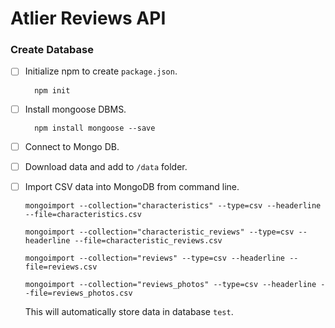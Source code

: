 # Atlier Reviews API

### Create Database

- [ ] Initialize npm to create `package.json`.
  ```
    npm init
  ```

- [ ] Install mongoose DBMS.
  ```
    npm install mongoose --save
  ```

- [ ] Connect to Mongo DB.


- [ ] Download data and add to `/data` folder.

- [ ] Import CSV data into MongoDB from command line.
  ```
  mongoimport --collection="characteristics" --type=csv --headerline --file=characteristics.csv
  ```

  ```
  mongoimport --collection="characteristic_reviews" --type=csv --headerline --file=characteristic_reviews.csv
  ```

  ```
  mongoimport --collection="reviews" --type=csv --headerline --file=reviews.csv
  ```

  ```
  mongoimport --collection="reviews_photos" --type=csv --headerline --file=reviews_photos.csv
  ```

  This will automatically store data in database `test`.